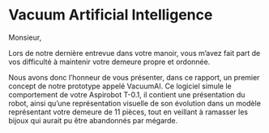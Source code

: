 # Vacuum Artificial Intelligence

Monsieur,

Lors de notre dernière entrevue dans votre manoir, vous m’avez fait part de vos difficulté à maintenir votre demeure propre et ordonnée.

Nous avons donc l’honneur de vous présenter, dans ce rapport, un premier concept de notre prototype appelé VacuumAI. Ce logiciel simule le comportement de votre Aspirobot T-0.1, il contient une présentation du robot, ainsi qu’une représentation visuelle de son évolution dans un modèle représentant votre demeure de 11 pièces, tout en veillant à ramasser les bijoux qui aurait pu être abandonnés par mégarde.